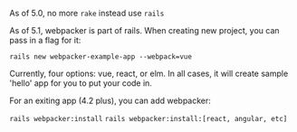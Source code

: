 
As of 5.0, no more `rake` instead use `rails`

As of 5.1, webpacker is part of rails. When creating new project, you can pass in a flag for it:

`rails new webpacker-example-app --webpack=vue`

Currently, four options: vue, react, or elm. In all cases, it will create sample 'hello' app for you to put your code in.

For an exiting app (4.2 plus), you can add webpacker:

`rails webpacker:install`
`rails webpacker:install:[react, angular, etc]`


